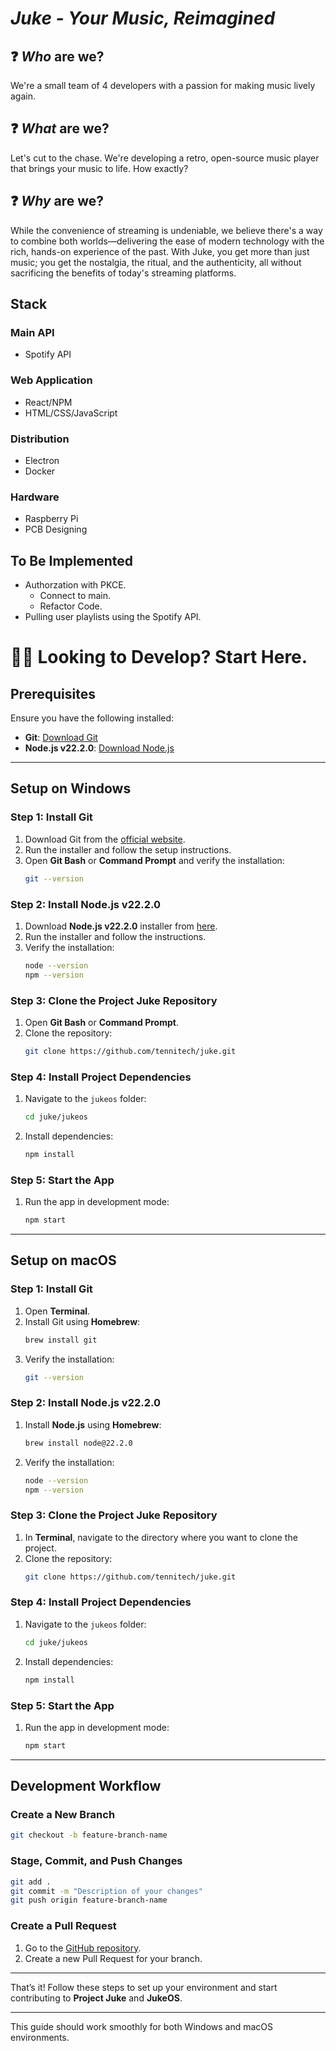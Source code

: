 # *Juke - Your Music, Reimagined*

## ❓ *Who* are we?

We're a small team of 4 developers with a passion for making music lively again.

## ❓ *What* are we?

Let's cut to the chase. We're developing a retro, open-source music player that brings your music to life. How exactly?

## ❓ *Why* are we?

While the convenience of streaming is undeniable, we believe there's a way to combine both worlds—delivering the ease of modern technology with the rich, hands-on experience of the past. With Juke, you get more than just music; you get the nostalgia, the ritual, and the authenticity, all without sacrificing the benefits of today's streaming platforms.

## Stack

### Main API
* Spotify API
  
### Web Application
* React/NPM
* HTML/CSS/JavaScript

### Distribution
* Electron
* Docker

### Hardware
* Raspberry Pi
* PCB Designing

## To Be Implemented

* Authorzation with PKCE.
    * Connect to main.
    * Refactor Code.
* Pulling user playlists using the Spotify API.

# 👨‍💻 Looking to Develop? Start Here.

## Prerequisites
Ensure you have the following installed:
- **Git**: [Download Git](https://git-scm.com/)
- **Node.js v22.2.0**: [Download Node.js](https://nodejs.org/en/download/)

---

## Setup on Windows

### Step 1: Install Git
1. Download Git from the [official website](https://git-scm.com/).
2. Run the installer and follow the setup instructions.
3. Open **Git Bash** or **Command Prompt** and verify the installation:
   ```bash
   git --version
   ```

### Step 2: Install Node.js v22.2.0
1. Download **Node.js v22.2.0** installer from [here](https://nodejs.org/en/download/).
2. Run the installer and follow the instructions.
3. Verify the installation:
   ```bash
   node --version
   npm --version
   ```

### Step 3: Clone the Project Juke Repository
1. Open **Git Bash** or **Command Prompt**.
2. Clone the repository:
   ```bash
   git clone https://github.com/tennitech/juke.git
   ```

### Step 4: Install Project Dependencies
1. Navigate to the `jukeos` folder:
   ```bash
   cd juke/jukeos
   ```
2. Install dependencies:
   ```bash
   npm install
   ```

### Step 5: Start the App
1. Run the app in development mode:
   ```bash
   npm start
   ```

---

## Setup on macOS

### Step 1: Install Git
1. Open **Terminal**.
2. Install Git using **Homebrew**:
   ```bash
   brew install git
   ```
3. Verify the installation:
   ```bash
   git --version
   ```

### Step 2: Install Node.js v22.2.0
1. Install **Node.js** using **Homebrew**:
   ```bash
   brew install node@22.2.0
   ```
2. Verify the installation:
   ```bash
   node --version
   npm --version
   ```

### Step 3: Clone the Project Juke Repository
1. In **Terminal**, navigate to the directory where you want to clone the project.
2. Clone the repository:
   ```bash
   git clone https://github.com/tennitech/juke.git
   ```

### Step 4: Install Project Dependencies
1. Navigate to the `jukeos` folder:
   ```bash
   cd juke/jukeos
   ```
2. Install dependencies:
   ```bash
   npm install
   ```

### Step 5: Start the App
1. Run the app in development mode:
   ```bash
   npm start
   ```

---

## Development Workflow

### Create a New Branch
```bash
git checkout -b feature-branch-name
```

### Stage, Commit, and Push Changes
```bash
git add .
git commit -m "Description of your changes"
git push origin feature-branch-name
```

### Create a Pull Request
1. Go to the [GitHub repository](https://github.com/tennitech/juke).
2. Create a new Pull Request for your branch.

---

That’s it! Follow these steps to set up your environment and start contributing to **Project Juke** and **JukeOS**.

---

This guide should work smoothly for both Windows and macOS environments.
